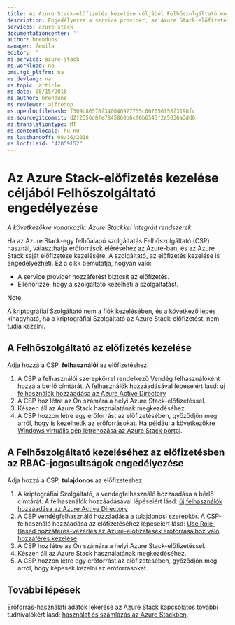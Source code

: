 ```yaml
---
title: Az Azure Stack-előfizetés kezelése céljából Felhőszolgáltató engedélyezése |} A Microsoft Docs
description: Engedélyezze a service provider, az Azure Stack-előfizetés eléréséhez.
services: azure-stack
documentationcenter: ''
author: brenduns
manager: femila
editor: ''
ms.service: azure-stack
ms.workload: na
pms.tgt_pltfrm: na
ms.devlang: na
ms.topic: article
ms.date: 08/15/2018
ms.author: brenduns
ms.reviewer: alfredop
ms.openlocfilehash: f309b86578f340040927735c067656158f3198fc
ms.sourcegitcommit: d2f2356d8fe7845860b6cf6b6545f2a5036a3dd6
ms.translationtype: MT
ms.contentlocale: hu-HU
ms.lasthandoff: 08/16/2018
ms.locfileid: "42059152"
---
```

# <a name="enable-a-cloud-service-provider-to-manage-your-azure-stack-subscription"></a>Az Azure Stack-előfizetés kezelése céljából Felhőszolgáltató engedélyezése

*A következőkre vonatkozik: Azure Stackkel integrált rendszerek*

Ha az Azure Stack-egy felhőalapú szolgáltatás Felhőszolgáltató (CSP) használ, választhatja erőforrások eléréséhez az Azure-ban, és az Azure Stack saját előfizetése kezelésére. A szolgáltató, az előfizetés kezelése is engedélyezheti. Ez a cikk bemutatja, hogyan való:

 * A service provider hozzáférést biztosít az előfizetés.
 * Ellenőrizze, hogy a szolgáltató kezelheti a szolgáltatást.

> [!Note]
>  A kriptográfiai Szolgáltató nem a fiók kezelésében, és a következő lépés kihagyható, ha a kriptográfiai Szolgáltató az Azure Stack-előfizetést, nem tudja kezelni.

## <a name="manage-your-subscription-with-a-cloud-service-provider"></a>A Felhőszolgáltató az előfizetés kezelése

Adja hozzá a CSP, **felhasználói** az előfizetéshez.

1. A CSP a felhasználói szerepkörrel rendelkező Vendég felhasználóként hozzá a bérlő címtárát.  A felhasználók hozzáadásával lépéseiért lásd: [új felhasználók hozzáadása az Azure Active Directory](https://docs.microsoft.com/azure/active-directory/add-users-azure-active-directory)
2. A CSP hoz létre az Ön számára a helyi Azure Stack-előfizetéssel.
3. Készen áll az Azure Stack használatának megkezdéséhez.
4. A CSP hozzon létre egy erőforrást az előfizetésében, győződjön meg arról, hogy is kezelhetik az erőforrásokat. Ha például a következőkre [Windows virtuális gép létrehozása az Azure Stack portal](azure-stack-quick-windows-portal.md).

## <a name="enable-the-cloud-service-provider-to-manage-your-subscription-using-rbac-rights"></a>A Felhőszolgáltató kezeléséhez az előfizetésben az RBAC-jogosultságok engedélyezése

Adja hozzá a CSP, **tulajdonos** az előfizetéshez.

1. A kriptográfiai Szolgáltató, a vendégfelhasználó hozzáadása a bérlő címtárát.  A felhasználók hozzáadásával lépéseiért lásd: [új felhasználók hozzáadása az Azure Active Directory](https://docs.microsoft.com/azure/active-directory/add-users-azure-active-directory)
2. A CSP vendégfelhasználó hozzáadása a tulajdonosi szerepkör. A CSP-felhasználó hozzáadása az előfizetéséhez lépéseiért lásd: [Use Role-Based hozzáférés-vezérlés az Azure-előfizetések erőforrásaihoz való hozzáférés kezelése](https://docs.microsoft.com/azure/role-based-access-control/role-assignments-portal)
3. A CSP hoz létre az Ön számára a helyi Azure Stack-előfizetéssel.
4. Készen áll az Azure Stack használatának megkezdéséhez.
5. A CSP hozzon létre egy erőforrást az előfizetésében, győződjön meg arról, hogy képesek kezelni az erőforrásokat.

## <a name="next-steps"></a>További lépések

Erőforrás-használati adatok lekérése az Azure Stack kapcsolatos további tudnivalókért lásd: [használat és számlázás az Azure Stackben](../azure-stack-billing-and-chargeback.md).
